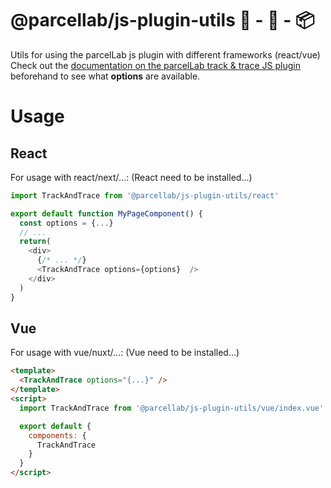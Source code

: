 # @parcellab/js-plugin-utils 🛒 - 🚛 - 📦

Utils for using the parcelLab js plugin with different frameworks (react/vue)  
Check out the [documentation on the parcelLab track & trace JS plugin](https://how.parcellab.works/docs/integration-quick-start/track-and-trace-page) beforehand to see what **options** are available. 

# Usage

## React
For usage with react/next/...:
(React need to be installed...)  

```javascript
import TrackAndTrace from '@parcellab/js-plugin-utils/react'

export default function MyPageComponent() {
  const options = {...}
  // ...
  return(
    <div>
      {/* ... */}
      <TrackAndTrace options={options}  />
    </div>
  )
}

```

## Vue
For usage with vue/nuxt/...:
(Vue need to be installed...)  

```html
<template>
  <TrackAndTrace options="{...}" />
</template>
<script>
  import TrackAndTrace from '@parcellab/js-plugin-utils/vue/index.vue'

  export default {
    components: {
      TrackAndTrace
    }
  }
</script>


```
